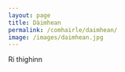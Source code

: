```yaml
---
layout: page
title: Dàimhean
permalink: /comhairle/daimhean/
image: /images/daimhean.jpg
---
```


Ri thighinn
